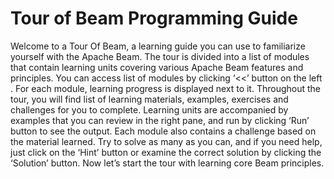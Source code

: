 <!--
Licensed under the Apache License, Version 2.0 (the "License");
you may not use this file except in compliance with the License.
You may obtain a copy of the License at

http://www.apache.org/licenses/LICENSE-2.0

Unless required by applicable law or agreed to in writing, software
distributed under the License is distributed on an "AS IS" BASIS,
WITHOUT WARRANTIES OR CONDITIONS OF ANY KIND, either express or implied.
See the License for the specific language governing permissions and
limitations under the License.
-->
# Tour of Beam Programming Guide

Welcome to a Tour Of Beam, a learning guide you can use to familiarize yourself with the Apache Beam.
The tour is divided into a list of modules that contain learning units covering various Apache Beam features and principles.
You can access list of modules by clicking ‘<<’ button on the left . For each module, learning progress is displayed next to it.
Throughout the tour, you will find list of learning materials, examples, exercises and challenges for you to complete.
Learning units are accompanied by examples that you can review in the right pane, and run by clicking ‘Run’ button to see the output.
Each module also contains a challenge based on the material learned. Try to solve as many as you can, and if you need help, just click on the ‘Hint’ button or examine the correct solution by clicking the ‘Solution’ button.
Now let’s start the tour with learning core Beam principles.